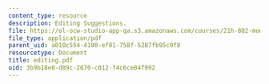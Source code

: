 ```yaml
---
content_type: resource
description: Editing Suggestions.
file: https://ol-ocw-studio-app-qa.s3.amazonaws.com/courses/21h-802-modern-latin-america-1808-present-revolution-dictatorship-democracy-spring-2005/3b9b18e0d89c2670c012f4c6ce84f992_editing.pdf
file_type: application/pdf
parent_uid: a010c554-4180-ef81-758f-5287fb95c9f8
resourcetype: Document
title: editing.pdf
uid: 3b9b18e0-d89c-2670-c012-f4c6ce84f992
---
```


